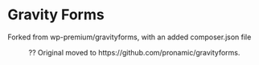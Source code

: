 # Gravity Forms

Forked from wp-premium/gravityforms, with an added composer.json file
<p align="center">?? Original moved to https://github.com/pronamic/gravityforms.</p>
